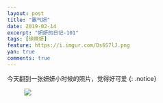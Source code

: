 ```yaml
---
layout: post
title: "霸气妍"
date: 2019-02-14
excerpt: "妍妍的日记-101"
tags: [徐晓妍]
feature: https://i.imgur.com/Ds6S7lJ.png
yan: true
comments: true
---
```

今天翻到一张妍妍小时候的照片，觉得好可爱
{: .notice}
<figure>
    <img src="{{ site.staticUrl }}/yanyan/image/baqiyanshoucang.jpg?imageslim&imageMogr2/auto-orient" />
</figure>
